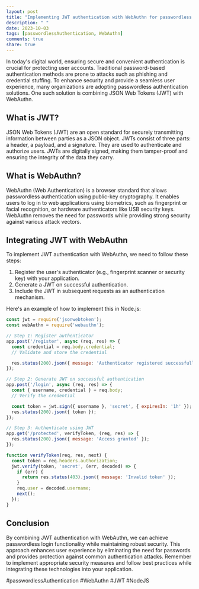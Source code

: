 ```yaml
---
layout: post
title: "Implementing JWT authentication with WebAuthn for passwordless login"
description: " "
date: 2023-10-03
tags: [passwordlessAuthentication, WebAuthn]
comments: true
share: true
---
```


In today's digital world, ensuring secure and convenient authentication is crucial for protecting user accounts. Traditional password-based authentication methods are prone to attacks such as phishing and credential stuffing. To enhance security and provide a seamless user experience, many organizations are adopting passwordless authentication solutions. One such solution is combining JSON Web Tokens (JWT) with WebAuthn.

## What is JWT?

JSON Web Tokens (JWT) are an open standard for securely transmitting information between parties as a JSON object. JWTs consist of three parts: a header, a payload, and a signature. They are used to authenticate and authorize users. JWTs are digitally signed, making them tamper-proof and ensuring the integrity of the data they carry.

## What is WebAuthn?

WebAuthn (Web Authentication) is a browser standard that allows passwordless authentication using public-key cryptography. It enables users to log in to web applications using biometrics, such as fingerprint or facial recognition, or hardware authenticators like USB security keys. WebAuthn removes the need for passwords while providing strong security against various attack vectors.

## Integrating JWT with WebAuthn

To implement JWT authentication with WebAuthn, we need to follow these steps:

1. Register the user's authenticator (e.g., fingerprint scanner or security key) with your application.
2. Generate a JWT on successful authentication.
3. Include the JWT in subsequent requests as an authentication mechanism.

Here's an example of how to implement this in Node.js:

```javascript
const jwt = require('jsonwebtoken');
const webAuthn = require('webauthn');

// Step 1: Register authenticator
app.post('/register', async (req, res) => {
  const credential = req.body.credential;
  // Validate and store the credential

  res.status(200).json({ message: 'Authenticator registered successfully' });
});

// Step 2: Generate JWT on successful authentication
app.post('/login', async (req, res) => {
  const { username, credential } = req.body;
  // Verify the credential

  const token = jwt.sign({ username }, 'secret', { expiresIn: '1h' });
  res.status(200).json({ token });
});

// Step 3: Authenticate using JWT
app.get('/protected', verifyToken, (req, res) => {
  res.status(200).json({ message: 'Access granted' });
});

function verifyToken(req, res, next) {
  const token = req.headers.authorization;
  jwt.verify(token, 'secret', (err, decoded) => {
    if (err) {
      return res.status(403).json({ message: 'Invalid token' });
    }
    req.user = decoded.username;
    next();
  });
}
```

## Conclusion

By combining JWT authentication with WebAuthn, we can achieve passwordless login functionality while maintaining robust security. This approach enhances user experience by eliminating the need for passwords and provides protection against common authentication attacks. Remember to implement appropriate security measures and follow best practices while integrating these technologies into your application.

#passwordlessAuthentication #WebAuthn #JWT #NodeJS